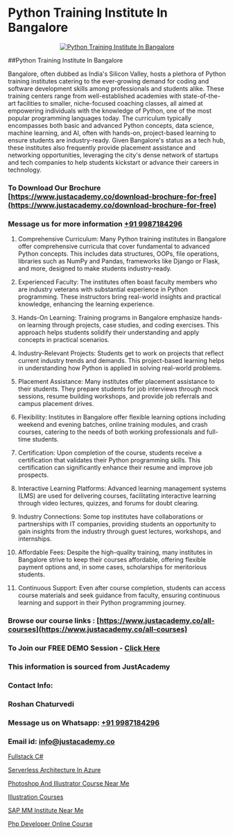 # Python Training Institute In Bangalore

<p align="center">
  <a href="https://justacademy.co/course-detail/python-training">
    <img src="https://justacademy.co/storage2/course_image/1709713400_course_image.webp" alt="Python Training Institute In Bangalore">
  </a>
</p>
##Python Training Institute In Bangalore

Bangalore, often dubbed as India's Silicon Valley, hosts a plethora of Python training institutes catering to the ever-growing demand for coding and software development skills among professionals and students alike. These training centers range from well-established academies with state-of-the-art facilities to smaller, niche-focused coaching classes, all aimed at empowering individuals with the knowledge of Python, one of the most popular programming languages today. The curriculum typically encompasses both basic and advanced Python concepts, data science, machine learning, and AI, often with hands-on, project-based learning to ensure students are industry-ready. Given Bangalore's status as a tech hub, these institutes also frequently provide placement assistance and networking opportunities, leveraging the city's dense network of startups and tech companies to help students kickstart or advance their careers in technology.
### To Download Our Brochure [https://www.justacademy.co/download-brochure-for-free](https://www.justacademy.co/download-brochure-for-free)
### Message us for more information [+91 9987184296](https://api.whatsapp.com/send?phone=919987184296)
1) Comprehensive Curriculum: Many Python training institutes in Bangalore offer comprehensive curricula that cover fundamental to advanced Python concepts. This includes data structures, OOPs, file operations, libraries such as NumPy and Pandas, frameworks like Django or Flask, and more, designed to make students industry-ready.

2) Experienced Faculty: The institutes often boast faculty members who are industry veterans with substantial experience in Python programming. These instructors bring real-world insights and practical knowledge, enhancing the learning experience.

3) Hands-On Learning: Training programs in Bangalore emphasize hands-on learning through projects, case studies, and coding exercises. This approach helps students solidify their understanding and apply concepts in practical scenarios.

4) Industry-Relevant Projects: Students get to work on projects that reflect current industry trends and demands. This project-based learning helps in understanding how Python is applied in solving real-world problems.

5) Placement Assistance: Many institutes offer placement assistance to their students. They prepare students for job interviews through mock sessions, resume building workshops, and provide job referrals and campus placement drives.

6) Flexibility: Institutes in Bangalore offer flexible learning options including weekend and evening batches, online training modules, and crash courses, catering to the needs of both working professionals and full-time students.

7) Certification: Upon completion of the course, students receive a certification that validates their Python programming skills. This certification can significantly enhance their resume and improve job prospects.

8) Interactive Learning Platforms: Advanced learning management systems (LMS) are used for delivering courses, facilitating interactive learning through video lectures, quizzes, and forums for doubt clearing.

9) Industry Connections: Some top institutes have collaborations or partnerships with IT companies, providing students an opportunity to gain insights from the industry through guest lectures, workshops, and internships.

10) Affordable Fees: Despite the high-quality training, many institutes in Bangalore strive to keep their courses affordable, offering flexible payment options and, in some cases, scholarships for meritorious students.

11) Continuous Support: Even after course completion, students can access course materials and seek guidance from faculty, ensuring continuous learning and support in their Python programming journey.

### Browse our course links : [https://www.justacademy.co/all-courses](https://www.justacademy.co/all-courses) 
### To Join our FREE DEMO Session - [Click Here](https://www.justacademy.co/register-for-course-demo)


### This information is sourced from JustAcademy
### Contact Info:
### Roshan Chaturvedi
### Message us on Whatsapp: [+91 9987184296](https://api.whatsapp.com/send?phone=919987184296)
### Email id: [info@justacademy.co](mailto:info@justacademy.co)
                
[Fullstack C#](https://www.linkedin.com/pulse/fullstack-c-justacademy-beangaluru-kljrc/)

[Serverless Architecture In Azure](https://www.linkedin.com/pulse/serverless-architecture-azure-justacademy-thane-2nd2c?trackingId=J4f7yXTRkfk%2BdNiQnwFv6Q%3D%3D&lipi=urn%3Ali%3Apage%3Ad_flagship3_company_admin%3BzlEMqIgRRsubBoA3fmTvjQ%3D%3D)

[Photoshop And Illustrator Course Near Me](https://medium.com/@shivamja27/photoshop-and-illustrator-course-near-me-fb45ae297c23)

[Illustration Courses](https://medium.com/@roneet705/illustration-courses-33fc5050d99e)

[SAP MM Institute Near Me](https://justacademyin.github.io/Articles/SAP-MM-Institute-Near-Me)

[Php Developer Online Course](https://justacademyin.github.io/justacademy/php-developer-online-course)

